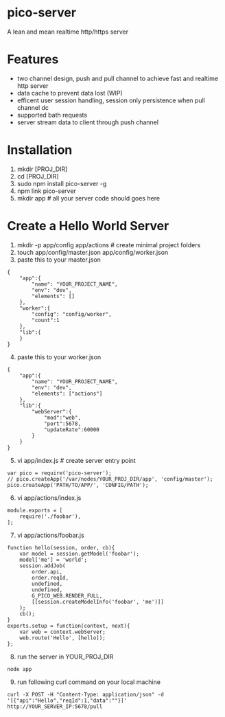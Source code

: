 pico-server
===========

A lean and mean realtime http/https server

Features
========
* two channel design, push and pull channel to achieve fast and realtime http server
* data cache to prevent data lost (WIP)
* efficent user session handling, session only persistence when pull channel dc
* supported bath requests 
* server stream data to client through push channel

Installation
============
1. mkdir [PROJ_DIR]
2. cd [PROJ_DIR]
3. sudo npm install pico-server -g
4. npm link pico-server
5. mkdir app # all your server code should goes here

Create a Hello World Server
===========================
1. mkdir -p app/config app/actions # create minimal project folders
2. touch app/config/master.json app/config/worker.json
3. paste this to your master.json
```
{
    "app":{
        "name": "YOUR_PROJECT_NAME",
        "env": "dev",
        "elements": []
    },
    "worker":{
        "config": "config/worker",
        "count":1
    },
    "lib":{
    }
}
```

4. paste this to your worker.json
```
{
    "app":{
        "name": "YOUR_PROJECT_NAME",
        "env": "dev",
        "elements": ["actions"]
    },
    "lib":{
        "webServer":{
            "mod":"web",
            "port":5678,
            "updateRate":60000
        }
    }
}
```

5. vi app/index.js # create server entry point
```
var pico = require('pico-server');
// pico.createApp('/var/nodes/YOUR_PROJ_DIR/app', 'config/master');
pico.createApp('PATH/TO/APP/', 'CONFIG/PATH');
```

6. vi app/actions/index.js
```
module.exports = [
    require('./foobar'),
];
```

7. vi app/actions/foobar.js
```
function hello(session, order, cb){
	var model = session.getModel('foobar');
	model['me'] = 'world';
	session.addJob(
		order.api,
		order.reqId,
		undefined,
		undefined,
		G_PICO_WEB.RENDER_FULL,
		[[session.createModelInfo('foobar', 'me')]]
	);
	cb();
}
exports.setup = function(context, next){
	var web = context.webServer;
	web.route('Hello', [hello]);
};
```

8. run the server in YOUR_PROJ_DIR
```
node app
```
9. run following curl command on your local machine
```
curl -X POST -H "Content-Type: application/json" -d '[{"api":"Hello","reqId":1,"data":""}]' http://YOUR_SERVER_IP:5678/pull
```
